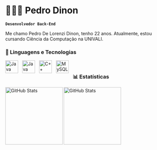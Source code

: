 # 👩🏻‍💻 Pedro Dinon

**`Desenvolvedor Back-End`**

Me chamo Pedro De Lorenzi Dinon, tenho 22 anos. Atualmente, estou cursando Ciência da Computação na UNIVALI.

### 🤖 Linguagens e Tecnologias

<img 
    align="left" 
    alt="Java" 
    title="Java"
    width="40px" 
    style="padding-right: 10px;" 
    src="https://cdn.jsdelivr.net/gh/devicons/devicon@latest/icons/java/java-original.svg" 
/>

<img 
    align="left" 
    alt="Java" 
    title="Java"
    width="40px" 
    style="padding-right: 10px;" 
    src="https://cdn.jsdelivr.net/gh/devicons/devicon@latest/icons/cplusplus/cplusplus-original.svg" 
/>

<img 
    align="left" 
    alt="C++" 
    title="C++"
    width="40px" 
    style="padding-right: 10px;" 
    src="https://cdn.jsdelivr.net/gh/devicons/devicon@latest/icons/python/python-original.svg" 
/>

<img 
    align="left" 
    alt="MySQL" 
    title="MySQL"
    width="40px" 
    style="padding-right: 10px;" 
    src="https://cdn.jsdelivr.net/gh/devicons/devicon@latest/icons/mysql/mysql-original.svg" 
/>


<br/>

### 📊 Estatísticas

<p>
  <img 
      align="left" 
      alt="GitHub Stats" 
      height="180"
      src="https://github-readme-stats.vercel.app/api?username=Volltzx&show_icons=true&theme=tokyonight&locale=pt-br" 
  />

<img 
      align="left" 
      alt="GitHub Stats" 
      height="180"
      src="https://github-readme-stats.vercel.app/api/top-langs/?username=Volltzx&show_icons=true&theme=tokyonight&locale=pt-br" 
  />



</p>
